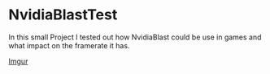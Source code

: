 # NvidiaBlastTest

In this small Project I tested out how NvidiaBlast could be use in games and what impact on the framerate it has.

[Imgur](https://imgur.com/kRyOrj9.gif)
